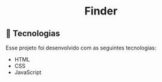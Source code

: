   <h1 align="center">Finder</h1>

## 🚀 Tecnologias

Esse projeto foi desenvolvido com as seguintes tecnologias:

- HTML
- CSS
- JavaScript


